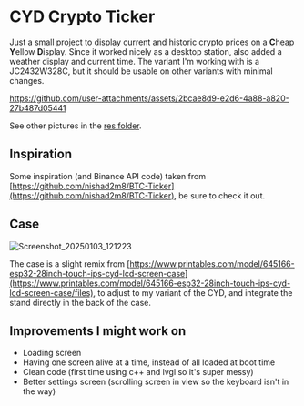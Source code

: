 # CYD Crypto Ticker

Just a small project to display current and historic crypto prices on a **C**heap **Y**ellow **D**isplay.
Since it worked nicely as a desktop station, also added a weather display and current time.
The variant I'm working with is a JC2432W328C, but it should be usable on other variants with minimal changes.

https://github.com/user-attachments/assets/2bcae8d9-e2d6-4a88-a820-27b487d05441

See other pictures in the [res folder](/res).
## Inspiration

Some inspiration (and Binance API code) taken from [https://github.com/nishad2m8/BTC-Ticker](https://github.com/nishad2m8/BTC-Ticker), be sure to check it out.

## Case
![Screenshot_20250103_121223](https://github.com/user-attachments/assets/deb33430-7cb8-426e-a9d8-ab88f5330d6b)

The case is a slight remix from [https://www.printables.com/model/645166-esp32-28inch-touch-ips-cyd-lcd-screen-case](https://www.printables.com/model/645166-esp32-28inch-touch-ips-cyd-lcd-screen-case/files), to adjust to my variant of the CYD, and integrate the stand directly in the back of the case.


## Improvements I might work on

- Loading screen
- Having one screen alive at a time, instead of all loaded at boot time
- Clean code (first time using c++ and lvgl so it's super messy) 
- Better settings screen (scrolling screen in view so the keyboard isn't in the way)
